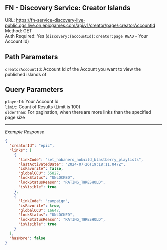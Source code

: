 ## FN - Discovery Service: Creator Islands

URL: https://fn-service-discovery-live-public.ogs.live.on.epicgames.com/api/v1/creator/page/:creatorAccountId \
Method: GET \
Auth Required: Yes (`discovery:{accountId}:creator:page READ` - Your Account Id)

## Path Parameters

`creatorAccountId`: Account Id of the Account you want to view the published islands of

## Query Parameters

`playerId`: Your Account Id <br/>
`limit`: Count of Results (Limit is 100) <br/>
`olderThan`: For pagination, when there are more links than the specified page size

---

_Example Response_

```json
{
  "creatorId": "epic",
  "links": [
    {
      "linkCode": "set_habanero_nobuild_blastberry_playlists",
      "lastActivatedDate": "2024-07-26T19:18:11.047Z",
      "isFavorite": false,
      "globalCCU": 55827,
      "lockStatus": "UNLOCKED",
      "lockStatusReason": "RATING_THRESHOLD",
      "isVisible": true
    },
    {
      "linkCode": "campaign",
      "isFavorite": true,
      "globalCCU": 16647,
      "lockStatus": "UNLOCKED",
      "lockStatusReason": "RATING_THRESHOLD",
      "isVisible": true
    }
  ],
  "hasMore": false
}
```
